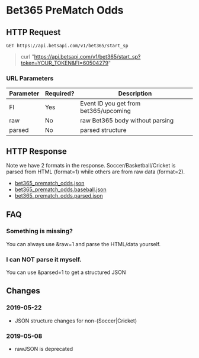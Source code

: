 # Bet365 PreMatch Odds

## HTTP Request

`GET https://api.betsapi.com/v1/bet365/start_sp`

> curl "https://api.betsapi.com/v1/bet365/start_sp?token=YOUR_TOKEN&FI=60504279"

### URL Parameters

Parameter | Required? | Description
--------- | ------- | -----------
FI | Yes | Event ID you get from bet365/upcoming
raw | No | raw Bet365 body without parsing
parsed | No | parsed structure

## HTTP Response

Note we have 2 formats in the response. Soccer/Basketball/Cricket is parsed from HTML (format=1) while others are from raw data (format=2).

 * <a href="../samples/bet365_prematch_odds.json" target="_blank">bet365_prematch_odds.json</a>
 * <a href="../samples/bet365_prematch_odds.baseball.json" target="_blank">bet365_prematch_odds.baseball.json</a>
 * <a href="../samples/bet365_prematch_odds.parsed.json" target="_blank">bet365_prematch_odds.parsed.json</a>

## FAQ

### Something is missing?

You can always use &raw=1 and parse the HTML/data yourself.

### I can NOT parse it myself.

You can use &parsed=1 to get a structured JSON

## Changes

### 2019-05-22
  * JSON structure changes for non-(Soccer|Cricket)

### 2019-05-08
  * rawJSON is deprecated